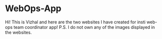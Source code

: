 # WebOps-App
Hi! This is Vizhal and here are the two websites I have created for insti web-ops team coordinator app!
P.S. I do not own any of the images displayed in the websites.
